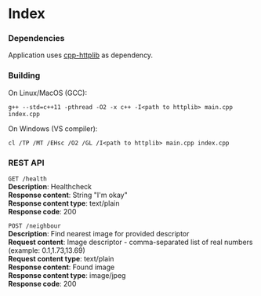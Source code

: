 # Index

### Dependencies
Application uses [cpp-httplib](https://github.com/yhirose/cpp-httplib) as dependency.

### Building
On Linux/MacOS (GCC):
```
g++ --std=c++11 -pthread -O2 -x c++ -I<path to httplib> main.cpp index.cpp
```

On Windows (VS compiler):
```
cl /TP /MT /EHsc /O2 /GL /I<path to httplib> main.cpp index.cpp
```

### REST API  
```GET /health```  
**Description**: Healthcheck  
**Response content**: String "I'm okay"  
**Response content type**: text/plain  
**Response code**: 200  

```POST /neighbour```  
**Description**: Find nearest image for provided descriptor  
**Request content**: Image descriptor - comma-separated list of real numbers (example: 0.1,1.73,13.69)  
**Request content type**: text/plain  
**Response content**: Found image  
**Response content type**: image/jpeg  
**Response code**: 200  
